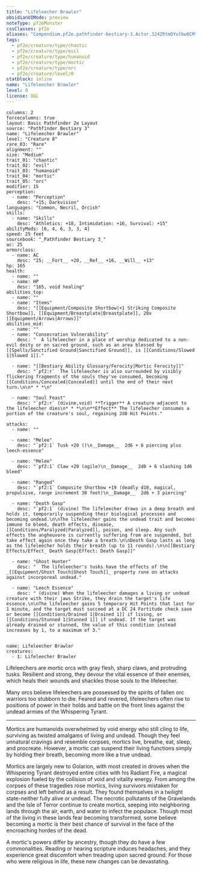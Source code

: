 ```yaml
---
title: "Lifeleecher Brawler"
obsidianUIMode: preview
noteType: pf2eMonster
cssClasses: pf2e
aliases: "Compendium.pf2e.pathfinder-bestiary-3.Actor.324ZRtmDYulbw0CM" 
tags:
  - pf2e/creature/type/chaotic
  - pf2e/creature/type/evil
  - pf2e/creature/type/humanoid
  - pf2e/creature/type/mortic
  - pf2e/creature/type/orc
  - pf2e/creature/level/8
statblock: inline
name: "Lifeleecher Brawler"
level: 8
license: OGL
---
```


```statblock
columns: 2
forcecolumns: true
layout: Basic Pathfinder 2e Layout
source: "Pathfinder Bestiary 3"
name: "Lifeleecher Brawler"
level: "Creature 8"
rare_03: "Rare"
alignment: ""
size: "Medium"
trait_01: "chaotic"
trait_02: "evil"
trait_03: "humanoid"
trait_04: "mortic"
trait_05: "orc"
modifier: 15
perception:
  - name: "Perception"
    desc: "+15; Darkvision"
languages: "Common, Necril, Orcish"
skills:
  - name: "Skills"
    desc: "Athletics: +18, Intimidation: +16, Survival: +15"
abilityMods: [6, 4, 6, 3, 3, 4]
speed: 25 feet
sourcebook: "_Pathfinder Bestiary 3_"
ac: 25
armorclass:
  - name: AC
    desc: "25; __Fort__ +20, __Ref__ +16, __Will__ +13"
hp: 165
health:
  - name: ""
  - name: HP
    desc: "165, void healing"
abilities_top:
  - name: ""
  - name: "Items"
    desc: "[[Equipment/Composite Shortbow|+1 Striking Composite Shortbow]], [[Equipment/Breastplate|Breastplate]], 20x [[Equipment/Arrows|Arrows]]"
abilities_mid:
  - name: ""
  - name: "Consecration Vulnerability"
    desc: "  A lifeleecher in a place of worship dedicated to a non-evil deity or on sacred ground, such as an area blessed by [[Spells/Sanctified Ground|Sanctified Ground]], is [[Conditions/Slowed 1|Slowed 1]]."

  - name: "[[Bestiary Ability Glossary/Ferocity|Mortic Ferocity]]"
    desc: "`pf2:r`  The lifeleecher is also surrounded by visibly flickering fragments of the souls they've consumed, becoming [[Conditions/Concealed|Concealed]] until the end of their next turn.\n\n* * *\n"

  - name: "Soul Feast"
    desc: "`pf2:r` (divine,void) **Trigger** A creature adjacent to the lifeleecher dies\n* * *\n\n**Effect** The lifeleecher consumes a portion of the creature's soul, regaining 2d8 Hit Points."

attacks:
  - name: ""

  - name: "Melee"
    desc: "`pf2:1` Tusk +20 ()\n__Damage__  2d6 + 6 piercing plus leech-essence"

  - name: "Melee"
    desc: "`pf2:1` Claw +20 (agile)\n__Damage__  2d8 + 6 slashing 1d6 bleed"

  - name: "Ranged"
    desc: "`pf2:1` Composite Shortbow +19 (deadly d10, magical, propulsive, range increment 30 feet)\n__Damage__  2d6 + 3 piercing"

  - name: "Death Gasp"
    desc: "`pf2:1` (divine) The lifeleecher draws in a deep breath and holds it, temporarily suspending their biological processes and becoming undead.\n\nThe lifeleecher gains the undead trait and becomes immune to bleed, death effects, disease, [[Conditions/Paralyzed|Paralyzed]], poison, and sleep. Any such effects the angheuvore is currently suffering from are suspended, but take effect again once they take a breath.\n\nDeath Gasp lasts as long as the lifeleecher holds their breath (up to 11 rounds).\n\n[[Bestiary Effects/Effect_ Death Gasp|Effect: Death Gasp]]"

  - name: "Ghost Hunter"
    desc: "  The lifeleecher's tusks have the effects of the _[[Equipment/Ghost Touch|Ghost Touch]]_ property rune on attacks against incorporeal undead."

  - name: "Leech Essence"
    desc: " (divine) When the lifeleecher damages a living or undead creature with their jaws Strike, they drain the target's life essence.\n\nThe lifeleecher gains 5 temporary Hit Points that last for 1 minute, and the target must succeed at a DC 24 Fortitude check save or become [[Conditions/Drained 1|Drained 1]] if living, or [[Conditions/Stunned 1|Stunned 1]] if undead. If the target was already drained or stunned, the value of this condition instead increases by 1, to a maximum of 3."
 
```

```encounter-table
name: Lifeleecher Brawler
creatures:
  - 1: Lifeleecher Brawler
```



Lifeleechers are mortic orcs with gray flesh, sharp claws, and protruding tusks. Resilient and strong, they devour the vital essence of their enemies, which heals their wounds and shackles those souls to the lifeleecher.

Many orcs believe lifeleechers are possessed by the spirits of fallen orc warriors too stubborn to die. Feared and revered, lifeleechers often rise to positions of power in their holds and battle on the front lines against the undead armies of the Whispering Tyrant.

* * *

Mortics are humanoids overwhelmed by void energy who still cling to life, surviving as twisted amalgams of living and undead. Though they feel unnatural cravings and resemble corpses, mortics live, breathe, eat, sleep, and procreate. However, a mortic can suspend their living functions simply by holding their breath, becoming more like a true undead.

Mortics are largely new to Golarion, with most created in droves when the Whispering Tyrant destroyed entire cities with his Radiant Fire, a magical explosion fueled by the collision of void and vitality energy. From among the corpses of these tragedies rose mortics, living survivors mistaken for corpses and left behind as a result. They found themselves in a twilight state-neither fully alive or undead. The necrotic pollutants of the Gravelands and the Isle of Terror continue to create mortics, seeping into neighboring lands through the air, earth, and water to infect the populace. Though most of the living in these lands fear becoming transformed, some believe becoming a mortic is their best chance of survival in the face of the encroaching hordes of the dead.

A mortic's powers differ by ancestry, though they do have a few commonalities. Reading or hearing scripture induces headaches, and they experience great discomfort when treading upon sacred ground. For those who were religious in life, these new changes can be devastating.

